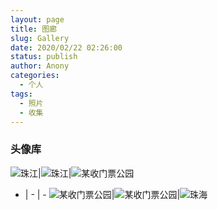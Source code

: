 ```yaml
---
layout: page
title: 图廊
slug: Gallery
date: 2020/02/22 02:26:00
status: publish
author: Anony
categories: 
  - 个人
tags: 
  - 照片
  - 收集
---
```


### 头像库
![珠江](https://i.loli.net/2018/09/01/5b8a59551a4d8.jpg)|![珠江](https://i.loli.net/2018/09/01/5b8a6ab761262.jpg)|![某收门票公园](https://i.loli.net/2018/09/01/5b8a5994b6e28.jpg)
- | - | -
![某收门票公园](https://i.loli.net/2018/09/01/5b8a5994b6e28.jpg)|![某收门票公园](https://i.loli.net/2018/09/01/5b8a5c8c34439.jpg)|![珠海](https://i.loli.net/2018/09/01/5b8a59d5c50f3.jpg)

